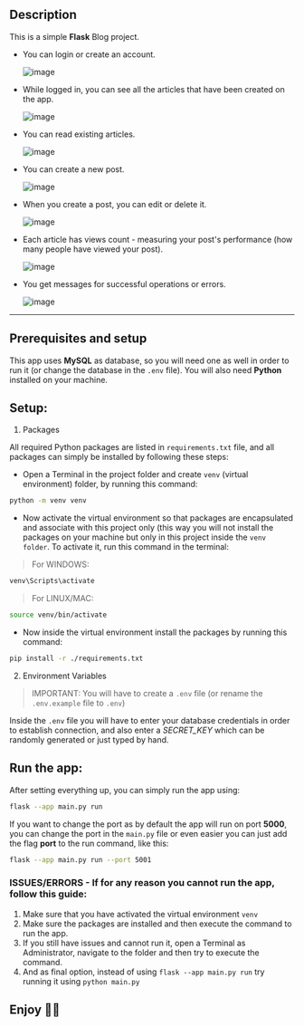 ## Description
This is a simple **Flask** Blog project.

- You can login or create an account.

  ![image](https://github.com/user-attachments/assets/3b174625-f888-4f3e-9d1f-4d2e8c32b5a6)

- While logged in, you can see all the articles that have been created on the app.

  ![image](https://github.com/user-attachments/assets/7f0804de-fb24-4f42-940f-7035a6ffcb94)

- You can read existing articles.

  ![image](https://github.com/user-attachments/assets/4b757c97-984c-499b-82e3-d6dd17aca248)

- You can create a new post.

  ![image](https://github.com/user-attachments/assets/2c014e5c-a7c8-4e1c-b639-3d25188b0456)

- When you create a post, you can edit or delete it.

  ![image](https://github.com/user-attachments/assets/cec99628-a288-497e-a076-8d5c326b3c8c)

- Each article has views count - measuring your post's performance (how many people have viewed your post).

  ![image](https://github.com/user-attachments/assets/e7d0903a-b247-48ca-8ad8-7e4ed0c12bd5)

- You get messages for successful operations or errors.

  ![image](https://github.com/user-attachments/assets/c2d68731-5e40-4670-9bd9-c465fb98f554)


---

## Prerequisites and setup
This app uses **MySQL** as database, so you will need one as well in order to run it (or change the database in the `.env` file).
You will also need **Python** installed on your machine.


## Setup:
1. Packages

All required Python packages are listed in `requirements.txt` file, and all packages can simply be installed by following these steps:
- Open a Terminal in the project folder and create `venv` (virtual environment) folder, by running this command:
```bash
python -m venv venv
```
- Now activate the virtual environment so that packages are encapsulated and associate with this project only (this way you will not install the packages on your machine but only in this project inside the `venv folder`. To activate it, run this command in the terminal:

> For WINDOWS:
```bash
venv\Scripts\activate
```

> For LINUX/MAC:
```bash
source venv/bin/activate
```

- Now inside the virtual environment install the packages by running this command:
```bash
pip install -r ./requirements.txt
```

2. Environment Variables

> IMPORTANT: You will have to create a `.env` file (or rename the `.env.example` file to `.env`)

Inside the `.env` file you will have to enter your database credentials in order to establish connection, and also enter a *SECRET_KEY* which can be randomly generated or just typed by hand.

## Run the app:
After setting everything up, you can simply run the app using:
```bash
flask --app main.py run
```

If you want to change the port as by default the app will run on port **5000**, you can change the port in the `main.py` file or even easier you can just add the flag **port** to the run command, like this:
```bash
flask --app main.py run --port 5001
```  

### ISSUES/ERRORS - If for any reason you cannot run the app, follow this guide:
1. Make sure that you have activated the virtual environment `venv`
2.  Make sure the packages are installed and then execute the command to run the app.
3. If you still have issues and cannot run it, open a Terminal as Administrator, navigate to the folder and then try to execute the command.
4. And as final option, instead of using `flask --app main.py run` try running it using `python main.py`

## Enjoy 🎉🚀
